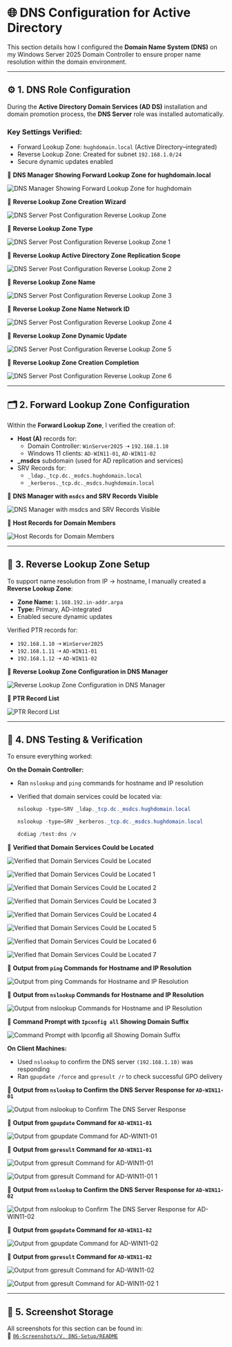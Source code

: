 # 🌐 DNS Configuration for Active Directory

This section details how I configured the **Domain Name System (DNS)** on my Windows Server 2025 Domain Controller to ensure proper name resolution within the domain environment.

---

## ⚙️ 1. DNS Role Configuration

During the **Active Directory Domain Services (AD DS)** installation and domain promotion process, the **DNS Server** role was installed automatically.

### Key Settings Verified:
- Forward Lookup Zone: `hughdomain.local` (Active Directory–integrated)
- Reverse Lookup Zone: Created for subnet `192.168.1.0/24`
- Secure dynamic updates enabled

📸 **DNS Manager Showing Forward Lookup Zone for hughdomain.local**

![DNS Manager Showing Forward Lookup Zone for hughdomain](https://github.com/user-attachments/assets/c51b04af-24b8-40e5-858e-547e8d207033)

📸 **Reverse Lookup Zone Creation Wizard**

![DNS Server Post Configuration Reverse Lookup Zone](https://github.com/user-attachments/assets/47b146b5-d91c-49fc-808b-5db77e1cebdd)

📸 **Reverse Lookup Zone Type**

![DNS Server Post Configuration Reverse Lookup Zone 1](https://github.com/user-attachments/assets/33d2b8c2-1019-4d14-a9ee-71ab7b944eb6)

📸 **Reverse Lookup Active Directory Zone Replication Scope**

![DNS Server Post Configuration Reverse Lookup Zone 2](https://github.com/user-attachments/assets/8d0b09be-9131-4e15-9638-57de4f7b82ec)

📸 **Reverse Lookup Zone Name**

![DNS Server Post Configuration Reverse Lookup Zone 3](https://github.com/user-attachments/assets/4a434024-55ad-47fe-8255-75e79886c909)

📸 **Reverse Lookup Zone Name Network ID**

![DNS Server Post Configuration Reverse Lookup Zone 4](https://github.com/user-attachments/assets/739c273c-da4c-4742-965f-8112b255bd39)

📸 **Reverse Lookup Zone Dynamic Update**

![DNS Server Post Configuration Reverse Lookup Zone 5](https://github.com/user-attachments/assets/9ab771db-aad5-42fb-b2c7-ceea4b9dfabd)

📸 **Reverse Lookup Zone Creation Completion**

![DNS Server Post Configuration Reverse Lookup Zone 6](https://github.com/user-attachments/assets/7c70f166-c141-43f1-bccd-a98811c75f8b)

---

## 🗂️ 2. Forward Lookup Zone Configuration

Within the **Forward Lookup Zone**, I verified the creation of:

- **Host (A)** records for:
  - Domain Controller: `WinServer2025` ➝ `192.168.1.10`
  - Windows 11 clients: `AD-WIN11-01`, `AD-WIN11-02`
- **_msdcs** subdomain (used for AD replication and services)
- SRV Records for:
  - `_ldap._tcp.dc._msdcs.hughdomain.local`
  - `_kerberos._tcp.dc._msdcs.hughdomain.local`

📸 **DNS Manager with `msdcs` and SRV Records Visible**

![DNS Manager with msdcs and SRV Records Visible](https://github.com/user-attachments/assets/6fe3186d-56b2-44b1-987e-d332d97b837c)

📸 **Host Records for Domain Members**

![Host Records for Domain Members](https://github.com/user-attachments/assets/447427b9-9aa0-43a7-8486-6d473fc4fced)

---

## 🔄 3. Reverse Lookup Zone Setup

To support name resolution from IP → hostname, I manually created a **Reverse Lookup Zone**:

- **Zone Name:** `1.168.192.in-addr.arpa`
- **Type:** Primary, AD-integrated
- Enabled secure dynamic updates

Verified PTR records for:
- `192.168.1.10` ➝ `WinServer2025`
- `192.168.1.11` ➝ `AD-WIN11-01`
- `192.168.1.12` ➝ `AD-WIN11-02`

📸 **Reverse Lookup Zone Configuration in DNS Manager**

![Reverse Lookup Zone Configuration in DNS Manager](https://github.com/user-attachments/assets/03a2ff6e-c85f-4947-8917-9263d655d7be)

📸 **PTR Record List**

![PTR Record List](https://github.com/user-attachments/assets/84c3653f-b565-4bc8-a490-c8c1b58803ca)

---

## 🧪 4. DNS Testing & Verification

To ensure everything worked:

**On the Domain Controller:**
- Ran `nslookup` and `ping` commands for hostname and IP resolution  
- Verified that domain services could be located via:

  ```powershell
  nslookup -type=SRV _ldap._tcp.dc._msdcs.hughdomain.local
  ```

    ```powershell
  nslookup -type=SRV _kerberos._tcp.dc._msdcs.hughdomain.local
  ```

    ```powershell
  dcdiag /test:dns /v
  ```
  
📸 **Verified that Domain Services Could be Located**

![Verified that Domain Services Could be Located](https://github.com/user-attachments/assets/506cd97a-d99f-4ea0-ba4d-24cba15e9648)

![Verified that Domain Services Could be Located 1](https://github.com/user-attachments/assets/659148cc-76cd-4a77-b737-22ca71919597)

![Verified that Domain Services Could be Located 2](https://github.com/user-attachments/assets/425b6d39-320b-4b11-888f-e2e2365293b0)

![Verified that Domain Services Could be Located 3](https://github.com/user-attachments/assets/f444c25d-ae39-4eaf-9e4e-41927f676dfa)

![Verified that Domain Services Could be Located 4](https://github.com/user-attachments/assets/5de037cc-6309-499c-b73d-7bd1da8174ab)

![Verified that Domain Services Could be Located 5](https://github.com/user-attachments/assets/afb0ae54-6ea4-43c2-be2e-ef03103f72f1)

![Verified that Domain Services Could be Located 6](https://github.com/user-attachments/assets/1ae65ced-5272-4787-a8a1-93622fbecc52)

![Verified fhat Domain Services Could be Located 7](https://github.com/user-attachments/assets/75154b70-67ea-41ce-88f7-c2b65c157d20)

📸 **Output from `ping` Commands for Hostname and IP Resolution**

![Output from ping Commands for Hostname and IP Resolution](https://github.com/user-attachments/assets/50a58e4a-5119-4ca6-bf5e-4155da8388c5)

📸 **Output from `nslookup` Commands for Hostname and IP Resolution**

![Output from nslookup Commands for Hostname and IP Resolution](https://github.com/user-attachments/assets/89ca04a7-5e98-40fa-af84-e1c062163573)

📸 **Command Prompt with `Ipconfig all` Showing Domain Suffix**

![Command Prompt with Ipconfig all Showing Domain Suffix](https://github.com/user-attachments/assets/7a8c2ef9-ddd0-42c7-9c3a-6cf824031e78)

**On Client Machines:**
- Used `nslookup` to confirm the DNS server `(192.168.1.10)` was responding
- Ran `gpupdate /force` and `gpresult /r` to check successful GPO delivery

📸 **Output from `nslookup` to Confirm the DNS Server Response for `AD-WIN11-01`**

![Output from `nslookup` to Confirm The DNS Server Response](https://github.com/user-attachments/assets/b2077a0c-d7a0-41fb-b93e-ce29116e3017)

📸 **Output from `gpupdate` Command for `AD-WIN11-01`**

![Output from `gpupdate` Command for `AD-WIN11-01`](https://github.com/user-attachments/assets/8974d5c9-c52c-4937-9196-8e14ff373ec6)

📸 **Output from `gpresult` Command for `AD-WIN11-01`**

![Output from `gpresult` Command for `AD-WIN11-01`](https://github.com/user-attachments/assets/795f2a4b-c930-4d9d-b2bf-1ceda5056d79)

![Output from `gpresult` Command for `AD-WIN11-01` 1](https://github.com/user-attachments/assets/3087e4d0-7ecd-4f17-95c2-ccf76b4fdb89)

📸 **Output from `nslookup` to Confirm the DNS Server Response for `AD-WIN11-02`**

![Output from `nslookup` to Confirm The DNS Server Response for `AD-WIN11-02`](https://github.com/user-attachments/assets/df5988db-2130-464e-a896-44735dda2ea8)

📸 **Output from `gpupdate` Command for `AD-WIN11-02`**

![Output from `gpupdate` Command for `AD-WIN11-02`](https://github.com/user-attachments/assets/6eb4e6da-f4b6-4347-a24a-bb04f9b31a16)

📸 **Output from `gpresult` Command for `AD-WIN11-02`**

![Output from `gpresult` Command for `AD-WIN11-02`](https://github.com/user-attachments/assets/1111636a-791b-47ff-b20d-f96c15e0c0bc)

![Output from `gpresult` Command for `AD-WIN11-02` 1](https://github.com/user-attachments/assets/5a403c0d-4d3b-4e67-8c34-6d3be2416ff6)

---

## 📁 5. Screenshot Storage

All screenshots for this section can be found in:<br />
📂 [`06-Screenshots/V. DNS-Setup/README`](https://github.com/Hugh-Kumbi/Hugh-Kumbi-Active-Directory-Lab/blob/main/06-Screenshots/V.%20DNS-Setup/README.md)
